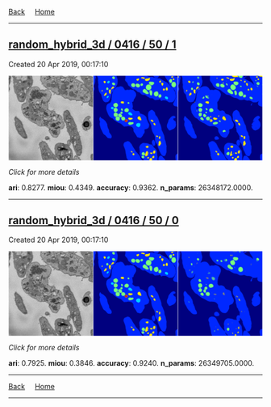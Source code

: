 
[Back](..)&nbsp;&nbsp;&nbsp;&nbsp;&nbsp;[Home](https://leapmanlab.github.io/snapshots)

---

<div class="summary"><a href="1"><h2>random_hybrid_3d / 0416 / 50 / 1</h2></a><p>Created 20 Apr 2019, 00:17:10
</p><a href="1"><img src="1/media/summary.png" align="center"></a><p>
<i>Click for more details</i>
</p></div>

**ari**: 0.8277. **miou**: 0.4349. **accuracy**: 0.9362. **n_params**: 26348172.0000. 

---

<div class="summary"><a href="0"><h2>random_hybrid_3d / 0416 / 50 / 0</h2></a><p>Created 20 Apr 2019, 00:17:10
</p><a href="0"><img src="0/media/summary.png" align="center"></a><p>
<i>Click for more details</i>
</p></div>

**ari**: 0.7925. **miou**: 0.3846. **accuracy**: 0.9240. **n_params**: 26349705.0000. 

---

[Back](..)&nbsp;&nbsp;&nbsp;&nbsp;&nbsp;[Home](https://leapmanlab.github.io/snapshots)

---